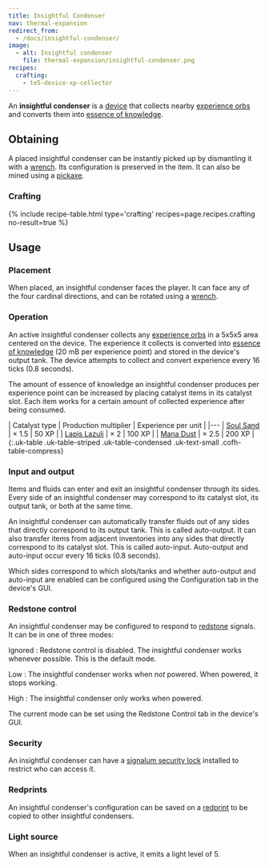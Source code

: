```yaml
---
title: Insightful Condenser
nav: thermal-expansion
redirect_from:
  - /docs/insightful-condenser/
image:
  - alt: Insightful condenser
    file: thermal-expansion/insightful-condenser.png
recipes:
  crafting:
    - te5-device-xp-collector
---
```


An **insightful condenser** is a [device](/docs/thermal-expansion/devices/) that collects nearby
[experience orbs](https://minecraft.gamepedia.com/Experience) and converts them
into [essence of knowledge](/docs/thermal-foundation/essence-of-knowledge/).


Obtaining
---------

A placed insightful condenser can be instantly picked up by dismantling it with
a [wrench](/docs/wrenches/). Its configuration is preserved in the item. It can
also be mined using a [pickaxe](https://minecraft.gamepedia.com/Pickaxe).

### Crafting
{% include recipe-table.html type='crafting' recipes=page.recipes.crafting no-result=true %}


Usage
-----

### Placement
When placed, an insightful condenser faces the player. It can face any of the
four cardinal directions, and can be rotated using a [wrench](/docs/wrenches/).

### Operation
An active insightful condenser collects any [experience
orbs](https://minecraft.gamepedia.com/Experience) in a 5x5x5 area centered on
the device. The experience it collects is converted into [essence of
knowledge](/docs/thermal-foundation/essence-of-knowledge/) (20 mB per experience point) and stored
in the device's output tank. The device attempts to collect and convert
experience every 16 ticks (0.8 seconds).

The amount of essence of knowledge an insightful condenser produces per
experience point can be increased by placing catalyst items in its catalyst
slot. Each item works for a certain amount of collected experience after being
consumed.

| Catalyst type | Production multiplier | Experience per unit |
|---
| [Soul Sand](https://minecraft.gamepedia.com/Soul_Sand) | × 1.5 | 50 XP |
| [Lapis Lazuli](https://minecraft.gamepedia.com/Lapis_Lazuli) | × 2 | 100 XP |
| [Mana Dust](/docs/thermal-foundation/mana-dust/) | × 2.5 | 200 XP |
{:.uk-table .uk-table-striped .uk-table-condensed .uk-text-small .cofh-table-compress}

### Input and output
Items and fluids can enter and exit an insightful condenser through its sides.
Every side of an insightful condenser may correspond to its catalyst slot, its
output tank, or both at the same time.

An insightful condenser can automatically transfer fluids out of any sides that
directly correspond to its output tank. This is called auto-output. It can also
transfer items from adjacent inventories into any sides that directly correspond
to its catalyst slot. This is called auto-input. Auto-output and auto-input
occur every 16 ticks (0.8 seconds).

Which sides correspond to which slots/tanks and whether auto-output and
auto-input are enabled can be configured using the Configuration tab in the
device's GUI.

### Redstone control
An insightful condenser may be configured to respond to
[redstone](https://minecraft.gamepedia.com/Redstone) signals. It can be in one
of three modes:

Ignored
: Redstone control is disabled. The insightful condenser works whenever
possible. This is the default mode.

Low
: The insightful condenser works when *not* powered. When powered, it stops
working.

High
: The insightful condenser only works when powered.

The current mode can be set using the Redstone Control tab in the device's GUI.

### Security
An insightful condenser can have a [signalum security
lock](/docs/thermal-foundation/signalum-security-lock/) installed to restrict who can access it.

### Redprints
An insightful condenser's configuration can be saved on a
[redprint](/docs/thermal-foundation/redprint/) to be copied to other insightful condensers.

### Light source
When an insightful condenser is active, it emits a light level of 5.
